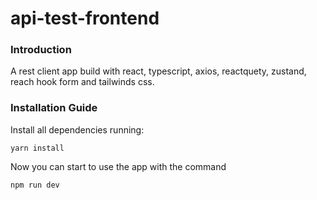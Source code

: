 # api-test-frontend
<h3>Introduction</h3>
<p>A rest client app build with react, typescript, axios, reactquety, zustand, reach hook form and tailwinds css.</p>
<h3>Installation Guide</h3>
<p>Install all dependencies running:</p>
<code>yarn install</code>
<p>Now you can start to use the app with the command</p>
<code>npm run dev</code>